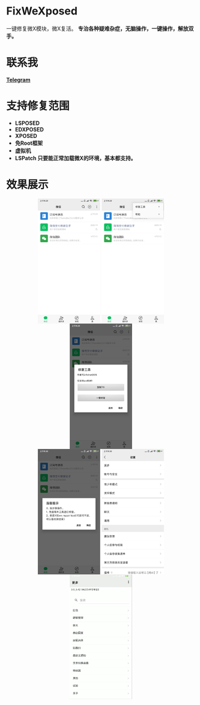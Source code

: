 # FixWeXposed
一键修复微X模块，微X复活。
<b>
专治各种疑难杂症，无脑操作，一键操作，解放双手。

# 联系我
[Telegram](https://t.me/chat0515)

# 支持修复范围
 - LSPOSED
 - EDXPOSED
 - XPOSED
 - 免Root框架
 - 虚拟机
 - LSPatch
只要能正常加载微X的环境，基本都支持。

# 效果展示

<div align="center">
<img src="p1.png" width = "33%" height = "auto" alt="图片名称" align=center />
<img src="p2.png" width = "33%" height = "auto" alt="图片名称" align=center />
<img src="p3.png" width = "33%" height = "auto" alt="图片名称" align=center />
</div>
<div align="center">
<img src="p4.png" width = "33%" height = "auto" alt="图片名称" align=center />
<img src="p5.png" width = "33%" height = "auto" alt="图片名称" align=center />
<img src="p6.png" width = "33%" height = "auto" alt="图片名称" align=center />
</div>
